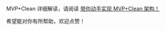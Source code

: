 ﻿MVP+Clean 详细解读，请阅读 [带你动手实现 MVP+Clean 架构！](https://juejin.im/post/5b87f3c9e51d45387e51dcf7) 

希望能对你有所帮助，欢迎点赞！